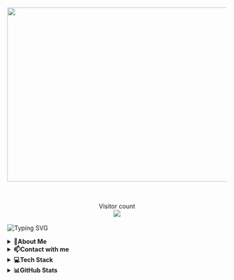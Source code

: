 <br>
<p align="center">
  <img 
    width="600"
    height="400"
    src="https://thumbs.gfycat.com/BogusAlienatedGoldeneye-size_restricted.gif"
  >
</p>
</br>
<p align="center">
  Visitor count<br>
  <img 
    src="https://profile-counter.glitch.me/adolfmacro/count.svg"
  >
</p>

![Typing SVG](https://readme-typing-svg.herokuapp.com?color=72F700&center=true&vCenter=true&width=1000&lines=Hi+%2C+I'm+Mani++%F0%9F%91%8B)

<details>
  <summary><b>💫About Me</b></summary>
<div>
  <p align="center">
  <img 
    width="400"
    height="300"
    src="https://github.com/AdolfMacro/AdolfMacro/blob/main/hacking.gif?raw=true"
  >
<img src=https://readme-typing-svg.herokuapp.com/?color=72F700&center=true&vCenter=true&width=1000&lines=Hello,%20I%20am%20Mani,%20interested%20in%20security%20and%20networking;%20Python,%20Bash%20,%20C%23%20and%20C%20programmer.>
</p>
 </div>
</details>

<details>
  <summary><b>📫Contact with me </b></summary>
<div>
<p>
  <a href="https://t.me/xDadolf"><img src="https://camo.githubusercontent.com/fea85acfe6ace90b79f198ebdda57891739a35af81b3dc1edd2c8f8261c75398/68747470733a2f2f696d672e736869656c64732e696f2f62616467652fe29c882545462542382538462d54656c656772616d2d626c7565" alt="Telegram"></a>    <a href="mailto:m4nikamran@gmail.com"><img src="https://img.shields.io/badge/%F0%9F%93%A7%20-Email-red" alt="Email"></a>     
</p>
 </div>
</details>

<details>
  <summary><b>💻Tech Stack</b></summary>
<div> 
  <img src="https://github.com/get-icon/geticon/raw/master/icons/python.svg" width="40" height="40">  <img src="https://raw.githubusercontent.com/get-icon/geticon/master/icons/linux-tux.svg" width="40" height="40">  <img src="https://socket.io/images/logo.svg" width="40" height="40"> <img src="https://raw.githubusercontent.com/get-icon/geticon/master/icons/bash.svg" width="40" height="40">  <img src="https://camo.githubusercontent.com/9179a64395acb0efc674f704c0502ad0ae7bb5cf8f0e0d86d45462a796675796/68747470733a2f2f696d672e736869656c64732e696f2f62616467652f2d4465764f70732d3030303030303f7374796c653d666f722d7468652d6261646765266c6f676f3d506c6578266c6f676f436f6c6f723d7768697465"> <img src="https://raw.githubusercontent.com/get-icon/geticon/master/icons/docker-icon.svg" width="40" height="40"> <img src="https://raw.githubusercontent.com/get-icon/geticon/master/icons/apache.svg"  width="40" height="40"> <img src="https://raw.githubusercontent.com/get-icon/geticon/master/icons/c.svg" width="40" height="40"><img src="https://raw.githubusercontent.com/get-icon/geticon/master/icons/git-icon.svg" width="40" height="40" > <img src="https://github.com/devicons/devicon/blob/master/icons/bootstrap/bootstrap-original.svg?raw=true" alt="bootstrap"  width="40" height="40"> <img src="https://camo.githubusercontent.com/36bec898636fa1af91f44976e109fe05b312b7dfcd62edead398a7efedbcd8a8/68747470733a2f2f75706c6f61642e77696b696d656469612e6f72672f77696b6970656469612f636f6d6d6f6e732f7468756d622f302f30642f435f53686172705f776f72646d61726b2e7376672f34363470782d435f53686172705f776f72646d61726b2e7376672e706e67" width="40" height="40"> <img src="https://user-images.githubusercontent.com/4249331/52232852-e2c4f780-28bd-11e9-835d-1e3cf3e43888.png" width="40" height="40"">
  



 </div>
</details>

<details>
  <summary><b>📊GitHub Stats</b></summary>
<div> 
  
  <br>
  <img src="https://github-readme-stats.vercel.app/api?username=AdolfMacro&theme=blue-green&hide_border=false&include_all_commits=false&count_private=false">
  </br>
  
 
  <br>
  <img src="https://github-readme-stats.vercel.app/api/top-langs/?username=AdolfMacro&theme=blue-green&hide_border=false&include_all_commits=false&count_private=false&layout=compact">
  </br>
